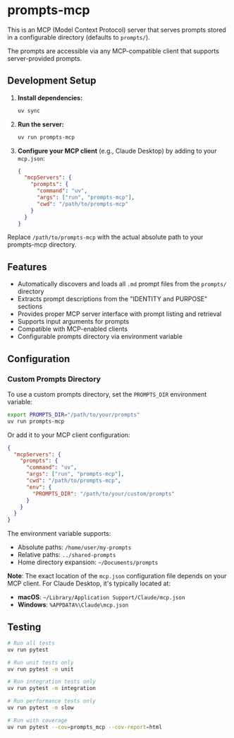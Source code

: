 # prompts-mcp

This is an MCP (Model Context Protocol) server that serves prompts stored in a configurable directory (defaults to `prompts/`).

The prompts are accessible via any MCP-compatible client that supports server-provided prompts.

## Development Setup

1. **Install dependencies:**
   ```bash
   uv sync
   ```

2. **Run the server:**
   ```bash
   uv run prompts-mcp
   ```

3. **Configure your MCP client** (e.g., Claude Desktop) by adding to your `mcp.json`:
   ```json
   {
     "mcpServers": {
       "prompts": {
         "command": "uv",
         "args": ["run", "prompts-mcp"],
         "cwd": "/path/to/prompts-mcp"
       }
     }
   }
   ```

Replace `/path/to/prompts-mcp` with the actual absolute path to your prompts-mcp directory.

## Features

- Automatically discovers and loads all `.md` prompt files from the `prompts/` directory
- Extracts prompt descriptions from the "IDENTITY and PURPOSE" sections
- Provides proper MCP server interface with prompt listing and retrieval
- Supports input arguments for prompts
- Compatible with MCP-enabled clients
- Configurable prompts directory via environment variable

## Configuration

### Custom Prompts Directory

To use a custom prompts directory, set the `PROMPTS_DIR` environment variable:

```bash
export PROMPTS_DIR="/path/to/your/prompts"
uv run prompts-mcp
```

Or add it to your MCP client configuration:

```json
{
  "mcpServers": {
    "prompts": {
      "command": "uv",
      "args": ["run", "prompts-mcp"],
      "cwd": "/path/to/prompts-mcp",
      "env": {
        "PROMPTS_DIR": "/path/to/your/custom/prompts"
      }
    }
  }
}
```

The environment variable supports:
- Absolute paths: `/home/user/my-prompts`
- Relative paths: `../shared-prompts`
- Home directory expansion: `~/Documents/prompts`

**Note**: The exact location of the `mcp.json` configuration file depends on your MCP client. For Claude Desktop, it's typically located at:
- **macOS**: `~/Library/Application Support/Claude/mcp.json`
- **Windows**: `%APPDATA%\Claude\mcp.json`

## Testing

```bash
# Run all tests
uv run pytest

# Run unit tests only
uv run pytest -m unit

# Run integration tests only
uv run pytest -m integration

# Run performance tests only
uv run pytest -m slow

# Run with coverage
uv run pytest --cov=prompts_mcp --cov-report=html
```
